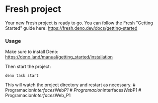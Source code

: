 # Fresh project

Your new Fresh project is ready to go. You can follow the Fresh "Getting
Started" guide here: https://fresh.deno.dev/docs/getting-started

### Usage

Make sure to install Deno: https://deno.land/manual/getting_started/installation

Then start the project:

```
deno task start
```

This will watch the project directory and restart as necessary.
#   P r o g r a m a c i o n _ I n t e r f a c e s _ W e b _ P 1  
 #   P r o g r a m a c i o n _ I n t e r f a c e s _ W e b _ P 1  
 #   P r o g r a m a c i o n _ I n t e r f a c e s _ W e b _ P 1  
 